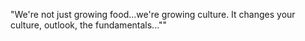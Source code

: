 "We're not just growing food...we're growing culture. It changes your culture, outlook, the fundamentals...""